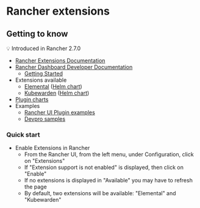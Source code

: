 # Rancher extensions

## Getting to know

💡 Introduced in Rancher 2.7.0

* [Rancher Extensions Documentation](https://ranchermanager.docs.rancher.com/integrations-in-rancher/rancher-extensions)
* [Rancher Dashboard Developer Documentation](https://rancher.github.io/dashboard/home)
  * [Getting Started](https://rancher.github.io/dashboard/extensions/extensions-getting-started)
* Extensions available
  * [Elemental](https://github.com/rancher/elemental-ui) ([Helm chart](https://github.com/rancher/elemental-ui/tree/main/charts/elemental))
  * [Kubewarden](https://github.com/kubewarden/ui) ([Helm chart](https://github.com/kubewarden/ui/tree/main/charts/kubewarden))
* [Plugin charts](https://github.com/rancher/ui-plugin-charts)
* Examples
  * [Rancher UI Plugin examples](https://github.com/rancher/ui-plugin-examples)
  * [Devpro samples](https://github.com/devpro/rancher-extensions-samples)

### Quick start

* Enable Extensions in Rancher
  * From the Rancher UI, from the left menu, under Configuration, click on "Extensions"
  * If "Extension support is not enabled" is displayed, then click on "Enable"
  * If no extensions is displayed in "Available" you may have to refresh the page
  * By default, two extensions will be available: "Elemental" and "Kubewarden"
